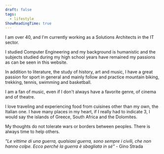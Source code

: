 ```yaml
---
draft: false
tags:
  - lifestyle
ShowReadingTime: true
---
```


I am over 40, and I'm currently working as a Solutions Architects in the IT sector.

I studied Computer Engineering and my background is humanistic and the subjects studied during my high school years have remained my passions as can be seen in this website.

In addition to literature, the study of history, art and music, I have a great passion for sport in general and mainly follow and practice mountain biking, trekking, tennis, swimming and basketball.

I am a fan of music, even if I don't always have a favorite genre, of cinema and of theatre.

I love traveling and experiencing food from cuisines other than my own, the Italian one. I have many places in my heart, if I really had to indicate 3, I would say the islands of Greece, South Africa and the Dolomites.

My thoughts do not tolerate wars or borders between peoples. There is always time to help others.

_"Le vittime di una guerra, qualsiasi guerra, sono sempre i civili, che non hanno colpe. Ecco perché la guerra è sbagliata in sé"_ - Gino Strada